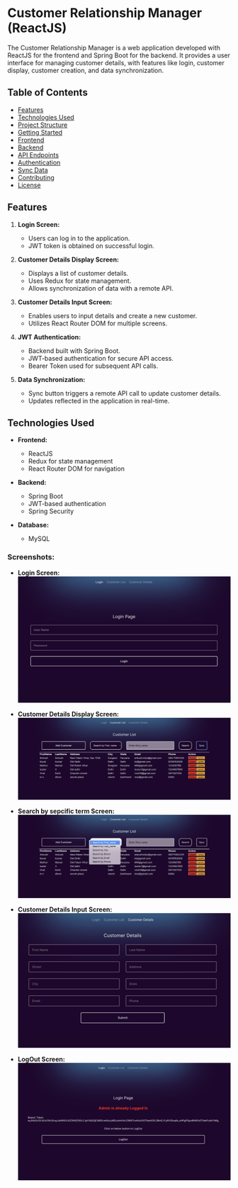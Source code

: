 # Customer Relationship Manager (ReactJS)

The Customer Relationship Manager is a web application developed with ReactJS for the frontend and Spring Boot for the backend. It provides a user interface for managing customer details, with features like login, customer display, customer creation, and data synchronization.

## Table of Contents

- [Features](#features)
- [Technologies Used](#technologies-used)
- [Project Structure](#project-structure)
- [Getting Started](#getting-started)
- [Frontend](#frontend)
- [Backend](#backend)
- [API Endpoints](#api-endpoints)
- [Authentication](#authentication)
- [Sync Data](#sync-data)
- [Contributing](#contributing)
- [License](#license)

## Features

1. **Login Screen:**

   - Users can log in to the application.
   - JWT token is obtained on successful login.

2. **Customer Details Display Screen:**

   - Displays a list of customer details.
   - Uses Redux for state management.
   - Allows synchronization of data with a remote API.

3. **Customer Details Input Screen:**

   - Enables users to input details and create a new customer.
   - Utilizes React Router DOM for multiple screens.

4. **JWT Authentication:**

   - Backend built with Spring Boot.
   - JWT-based authentication for secure API access.
   - Bearer Token used for subsequent API calls.

5. **Data Synchronization:**
   - Sync button triggers a remote API call to update customer details.
   - Updates reflected in the application in real-time.

## Technologies Used

- **Frontend:**

  - ReactJS
  - Redux for state management
  - React Router DOM for navigation

- **Backend:**

  - Spring Boot
  - JWT-based authentication
  - Spring Security

- **Database:**
  - MySQL

### Screenshots:

- **Login Screen:**
  ![Login Screen](./src/images/login_screen.png)

- **Customer Details Display Screen:**
  ![Customer Details Display Screen](./src/images/customer_display_screen.png)

- **Search by sepcific term Screen:**
  ![Customer searchBy function Screen](./src/images/search_selectFunc.png)

- **Customer Details Input Screen:**
  ![Customer Details Input Screen](./src/images/customer_input_screen.png)

- **LogOut Screen:**
  ![Logout Screen](./src/images/logout_screen.png)
